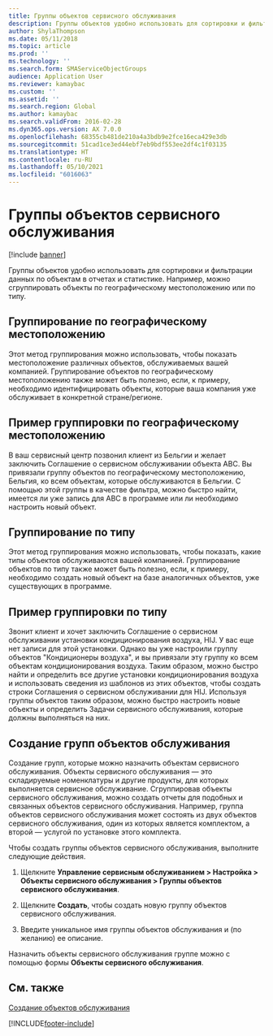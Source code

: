 ```yaml
---
title: Группы объектов сервисного обслуживания
description: Группы объектов удобно использовать для сортировки и фильтрации данных по объектам в отчетах и статистике.
author: ShylaThompson
ms.date: 05/11/2018
ms.topic: article
ms.prod: ''
ms.technology: ''
ms.search.form: SMAServiceObjectGroups
audience: Application User
ms.reviewer: kamaybac
ms.custom: ''
ms.assetid: ''
ms.search.region: Global
ms.author: kamaybac
ms.search.validFrom: 2016-02-28
ms.dyn365.ops.version: AX 7.0.0
ms.openlocfilehash: 68355cb481de210a4a3bdb9e2fce16eca429e3db
ms.sourcegitcommit: 51cad1ce3ed44ebf7eb9bdf553ee2df4c1f03135
ms.translationtype: HT
ms.contentlocale: ru-RU
ms.lasthandoff: 05/10/2021
ms.locfileid: "6016063"
---
```

# <a name="service-object-groups"></a>Группы объектов сервисного обслуживания

[!include [banner](../includes/banner.md)]

Группы объектов удобно использовать для сортировки и фильтрации данных по объектам в отчетах и статистике. Например, можно сгруппировать объекты по географическому местоположению или по типу.

## <a name="group-by-geographical-location"></a>Группирование по географическому местоположению

Этот метод группирования можно использовать, чтобы показать местоположение различных объектов, обслуживаемых вашей компанией. Группирование объектов по географическому местоположению также может быть полезно, если, к примеру, необходимо идентифицировать объекты, которые ваша компания уже обслуживает в конкретной стране/регионе.

## <a name="example-of-grouping-by-geographical-location"></a>Пример группировки по географическому местоположению

В ваш сервисный центр позвонил клиент из Бельгии и желает заключить Соглашение о сервисном обслуживании объекта ABC. Вы привязали группу объектов по географическому местоположению, Бельгия, ко всем объектам, которые обслуживаются в Бельгии. С помощью этой группы в качестве фильтра, можно быстро найти, имеется ли уже запись для ABC в программе или ли необходимо настроить новый объект.

## <a name="group-by-type"></a>Группирование по типу

Этот метод группирования можно использовать, чтобы показать, какие типы объектов обслуживаются вашей компанией. Группирование объектов по типу также может быть полезно, если, к примеру, необходимо создать новый объект на базе аналогичных объектов, уже существующих в программе.

## <a name="example-of-grouping-by-type"></a>Пример группировки по типу

Звонит клиент и хочет заключить Соглашение о сервисном обслуживании установки кондиционирования воздуха, HIJ. У вас еще нет записи для этой установки. Однако вы уже настроили группу объектов "Кондиционеры воздуха", и вы привязали эту группу ко всем объектам кондиционирования воздуха. Таким образом, можно быстро найти и определить все другие установки кондиционирования воздуха и использовать сведения из шаблонов из этих объектов, чтобы создать строки Соглашения о сервисном обслуживании для HIJ. Используя группы объектов таким образом, можно быстро настроить новые объекты и определить Задачи сервисного обслуживания, которые должны выполняться на них.

## <a name="create-service-object-groups"></a>Создание групп объектов обслуживания

Создание групп, которые можно назначить объектам сервисного обслуживания. Объекты сервисного обслуживания — это складируемые номенклатуры и другие продукты, для которых выполняется сервисное обслуживание. Сгруппировав объекты сервисного обслуживания, можно создать отчеты для подобных и связанных объектов сервисного обслуживания. Например, группа объектов сервисного обслуживания может состоять из двух объектов сервисного обслуживания, один из которых является комплектом, а второй — услугой по установке этого комплекта.

Чтобы создать группы объектов сервисного обслуживания, выполните следующие действия.

1. Щелкните **Управление сервисным обслуживанием > Настройка > Объекты сервисного обслуживания > Группы объектов сервисного обслуживания**.

2. Щелкните **Создать**, чтобы создать новую группу объектов сервисного обслуживания.

3. Введите уникальное имя группы объектов обслуживания и (по желанию) ее описание.

Назначить объекты сервисного обслуживания группе можно с помощью формы **Объекты сервисного обслуживания**. 

## <a name="see-also"></a>См. также

[Создание объектов обслуживания](create-service-objects.md)




[!INCLUDE[footer-include](../../includes/footer-banner.md)]